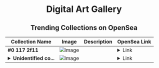 <div align="center">

# Digital Art Gallery

## Trending Collections on OpenSea

| Collection Name                       | Image                                                                                     | Description                       | OpenSea Link                                                                                          |
|---------------------------------------|-------------------------------------------------------------------------------------------|-----------------------------------|--------------------------------------------------------------------------------------------------------|
| **#0 117 2f11** | ![Image](https://i2.seadn.io/base/0x2ebd4845c54c605b2a1cc8dafecab2db12c57cf0/53834f05a4c1a44a3127b0358dc117/f053834f05a4c1a44a3127b0358dc117.jpeg?w=200&auto=format) |  | <details><summary>Link</summary>[#0 117 2f11](https://opensea.io/collection/0-117-2f11)</details> |
| **<details><summary>Unidentified co...</summary>Unidentified contract 55c6f1eb-2ab4-407f-8bf9-5324a5a77a16</details>** | ![Image](https://i2.seadn.io/optimism/0x0665c09242fd6f77d367b5c7bc25e71af38be10f/491c7c8baf5b9fd34f71da19f53443/49491c7c8baf5b9fd34f71da19f53443.png?w=200&auto=format) |  | <details><summary>Link</summary>[Unidentified contract 55c6f1eb-2ab4-407f-8bf9-5324a5a77a16](https://opensea.io/collection/unidentified-contract-55c6f1eb-2ab4-407f-8bf9-5324)</details> |

</div>